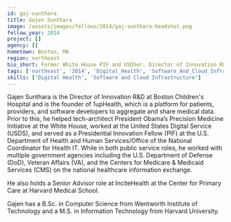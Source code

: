 ```yaml
---
id: gaj-sunthara
title: Gajen Sunthara
image: /assets/images/fellows/2014/gaj-sunthara-headshot.png
fellow_year: 2014
project: []
agency: []
hometown: Boston, MA
region: northeast
bio_short: Former White House PIF and USDSer. Director of Innovation R&D at Boston Children’s Hospital, Founder at 1upHealth, and Senior Advisor at Harvard Medical School.
tags: ['northeast', '2014', 'Digital_Health', 'Software_And_Cloud_Infrastructure']
skills: ['Digital Health', 'Software and Cloud Infrastructure']
---
```


Gajen Sunthara is the Director of Innovation R&D at Boston Children's Hospital and is the founder of 1upHealth, which is a platform for patients, providers, and software developers to aggregate and share medical data. Prior to this, he helped tech-architect President Obama’s Precision Medicine Initiative at the White House, worked at the United States Digital Service (USDS), and served as a Presidential Innovation Fellow (PIF) at the U.S. Department of Health and Human Services/Office of the National Coordinator for Health IT. While in both public service roles, he worked with multiple government agencies including the U.S. Department of Defense (DoD), Veteran Affairs (VA), and the Centers for Medicare & Medicaid Services (CMS) on the national healthcare information exchange.

He also holds a Senior Advisor role at InciteHealth at the Center for Primary Care at Harvard Medical School.

Gajen has a B.Sc. in Computer Science from Wentworth Institute of Technology and a M.S. in Information Technology from Harvard University.
